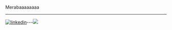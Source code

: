 Merabaaaaaaaa





























-------------------------------------------------------------------------------------------------------------------------------------------------------------------------
[![linkedin](https://img.shields.io/badge/Linkedin-000000?style=for-the-badge&logo=Linkedin&logoColor=aqua)](https://www.linkedin.com/in/tahafurkanyazar/)---[![](https://visitcount.itsvg.in/api?id=taaaaahaaaaa&label=Profile%20Views&color=9&icon=2&pretty=false)](https://visitcount.itsvg.in)
